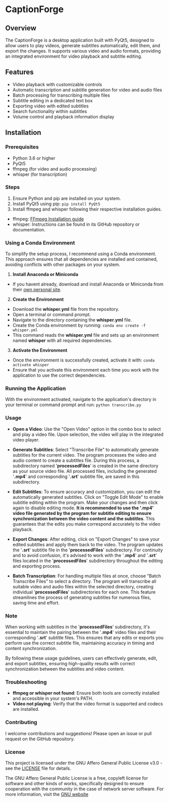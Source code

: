 # CaptionForge

## Overview
The CaptionForge is a desktop application built with PyQt5, designed to allow users to play videos, generate subtitles automatically, edit them, and export the changes. It supports various video and audio formats, providing an integrated environment for video playback and subtitle editing. 

## Features
- Video playback with customizable controls
- Automatic transcription and subtitle generation for video and audio files
- Batch processing for transcribing multiple files
- Subtitle editing in a dedicated text box
- Exporting video with edited subtitles 
- Search functionality within subtitles
- Volume control and playback information display

## Installation 

### Prerequisites
- Python 3.6 or higher
- PyQt5 
- ffmpeg (for video and audio processing)
- whisper (for transcription)

### Steps

1. Ensure Python and pip are installed on your system.
2. Install PyQt5 using pip: 
`pip install PyQt5`
3. Install ffmpeg and whisper following their respective installation guides. 
- ffmpeg: [FFmpeg Installation guide](https://ffmpeg.org/download.html)
- whisper: Instructions can be found in its GitHub repository or documentation.

### Using a Conda Environment

To simplify the setup process, I recommend using a Conda environment. This approach ensures that all dependencies are installed and contained, avoiding conflicts with other packages on your system. 

1. **Install Anaconda or Miniconda**
- If you havent already, download and install Anaconda or Miniconda from their [own personal site](https://docs.anaconda.com/free/anaconda/install/).
2. **Create the Environment** 
- Download the **whisper.yml** file from the repository.
- Open a terminal or command prompt.
- Navigate to the directory containing the **whisper.yml** file.
- Create the Conda environment by running: 
`conda env create -f whisper.yml`
- This command reads the **whisper.yml** file and sets up an environment named **whisper** with all required dependencies. 
3. **Activate the Environment**
- Once the environment is successfully created, activate it with:
    `conda activate whisper`
- Ensure that you activate this environment each time you work with the application to use the correct dependencies.
### Running the Application
With the environment activated, navigate to the application's directory in your terminal or command prompt and run: 
  `python transcribe.py`

### Usage 

- **Open a Video**: Use the "Open Video" option in the combo box to select and play a video file. Upon selection, the video will play in the integrated video player.
- **Generate Subtitles**: Select "Transcribe File" to automatically generate subtitles for the current video. The program processes the video and audio content to create a subtitles file. During this process, a subdirectory named '**processedFiles**' is created in the same directory as your source video file. All processed files, including the generated '**.mp4**' and corresponding '**.srt**' subtitle file, are saved in this subdirectory.
- **Edit Subtitles**: To ensure accuracy and customization, you can edit the automatically generated subtitles. Click on "Toggle Edit Mode" to enable subtitle editing within the program. Make your changes and then click again to disable editing mode. **It is recommended to use the '.mp4' video file generated by the program for subtitle editing to ensure synchronization between the video content and the subtitles**. This guarantees that the edits you make correspond accurately to the video playback.
- **Export Changes**: After editing, click on "Export Changes" to save your edited subtitles and apply them back to the video. The program updates the '**.srt**' subtitle file in the '**processedFiles**' subdirectory. For continuity and to avoid confusion, it's advised to work with the '**.mp4**' and '**.srt**' files located in the '**processedFiles**' subdirectory throughout the editing and exporting process.

- **Batch Transcription**: For handling multiple files at once, choose "Batch Transcribe Files" to select a directory. The program will transcribe all suitable video and audio files within the selected directory, creating individual '**processedFiles**' subdirectories for each one. This feature streamlines the process of generating subtitles for numerous files, saving time and effort.

### Note
When working with subtitles in the '**processedFiles**' subdirectory, it's essential to maintain the pairing between the '**.mp4**' video files and their corresponding '**.srt**' subtitle files. This ensures that any edits or exports you perform use the correct subtitle file, maintaining accuracy in timing and content synchronization.

By following these usage guidelines, users can effectively generate, edit, and export subtitles, ensuring high-quality results with correct synchronization between the subtitles and video content.

### Troubleshooting

- **ffmpeg or whisper not found**: Ensure both tools are correctly installed and accessible in your system's PATH.
- **Video not playing**: Verify that the video format is supported and codecs are installed.

### Contributing

I welcome contributions and suggestions! Please open an issue or pull request on the GitHub repository.

### License

This project is licensed under the GNU Affero General Public License v3.0 - see the [LICENSE](LICENSE) file for details.

The GNU Affero General Public License is a free, copyleft license for software and other kinds of works, specifically designed to ensure cooperation with the community in the case of network server software. For more information, visit the [GNU website](https://www.gnu.org/licenses/ag)
